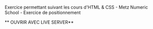 Exercice permettant suivant les cours d'HTML & CSS - Metz Numeric School - Exercice de positionnement

** OUVRIR AVEC LIVE SERVER**
